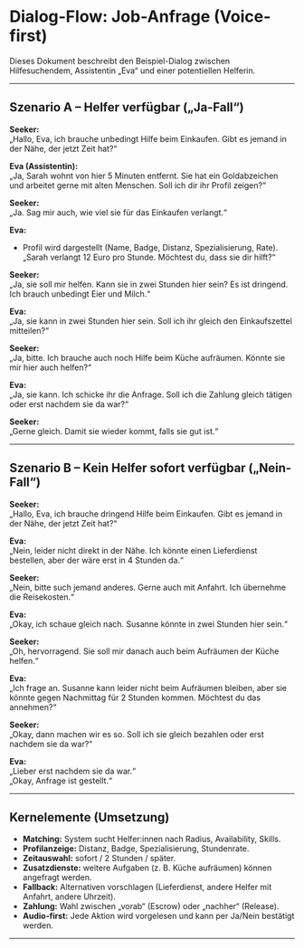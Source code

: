 # Dialog-Flow: Job-Anfrage (Voice-first)

Dieses Dokument beschreibt den Beispiel-Dialog zwischen Hilfesuchendem, Assistentin „Eva“ und einer potentiellen Helferin.

---

## Szenario A – Helfer verfügbar („Ja-Fall“)

**Seeker:**  
„Hallo, Eva, ich brauche unbedingt Hilfe beim Einkaufen. Gibt es jemand in der Nähe, der jetzt Zeit hat?“

**Eva (Assistentin):**  
„Ja, Sarah wohnt von hier 5 Minuten entfernt. Sie hat ein Goldabzeichen und arbeitet gerne mit alten Menschen. Soll ich dir ihr Profil zeigen?“

**Seeker:**  
„Ja. Sag mir auch, wie viel sie für das Einkaufen verlangt.“

**Eva:**  
- Profil wird dargestellt (Name, Badge, Distanz, Spezialisierung, Rate).  
„Sarah verlangt 12 Euro pro Stunde. Möchtest du, dass sie dir hilft?“

**Seeker:**  
„Ja, sie soll mir helfen. Kann sie in zwei Stunden hier sein? Es ist dringend. Ich brauch unbedingt Eier und Milch.“

**Eva:**  
„Ja, sie kann in zwei Stunden hier sein. Soll ich ihr gleich den Einkaufszettel mitteilen?“

**Seeker:**  
„Ja, bitte. Ich brauche auch noch Hilfe beim Küche aufräumen. Könnte sie mir hier auch helfen?“

**Eva:**  
„Ja, sie kann. Ich schicke ihr die Anfrage. Soll ich die Zahlung gleich tätigen oder erst nachdem sie da war?“

**Seeker:**  
„Gerne gleich. Damit sie wieder kommt, falls sie gut ist.“

---

## Szenario B – Kein Helfer sofort verfügbar („Nein-Fall“)

**Seeker:**  
„Hallo, Eva, ich brauche dringend Hilfe beim Einkaufen. Gibt es jemand in der Nähe, der jetzt Zeit hat?“

**Eva:**  
„Nein, leider nicht direkt in der Nähe. Ich könnte einen Lieferdienst bestellen, aber der wäre erst in 4 Stunden da.“

**Seeker:**  
„Nein, bitte such jemand anderes. Gerne auch mit Anfahrt. Ich übernehme die Reisekosten.“

**Eva:**  
„Okay, ich schaue gleich nach. Susanne könnte in zwei Stunden hier sein.“

**Seeker:**  
„Oh, hervorragend. Sie soll mir danach auch beim Aufräumen der Küche helfen.“

**Eva:**  
„Ich frage an. Susanne kann leider nicht beim Aufräumen bleiben, aber sie könnte gegen Nachmittag für 2 Stunden kommen. Möchtest du das annehmen?“

**Seeker:**  
„Okay, dann machen wir es so. Soll ich sie gleich bezahlen oder erst nachdem sie da war?“

**Eva:**  
„Lieber erst nachdem sie da war.“  
„Okay, Anfrage ist gestellt.“

---

## Kernelemente (Umsetzung)

- **Matching:** System sucht Helfer:innen nach Radius, Availability, Skills.  
- **Profilanzeige:** Distanz, Badge, Spezialisierung, Stundenrate.  
- **Zeitauswahl:** sofort / 2 Stunden / später.  
- **Zusatzdienste:** weitere Aufgaben (z. B. Küche aufräumen) können angefragt werden.  
- **Fallback:** Alternativen vorschlagen (Lieferdienst, andere Helfer mit Anfahrt, andere Uhrzeit).  
- **Zahlung:** Wahl zwischen „vorab“ (Escrow) oder „nachher“ (Release).  
- **Audio-first:** Jede Aktion wird vorgelesen und kann per Ja/Nein bestätigt werden.  

---
